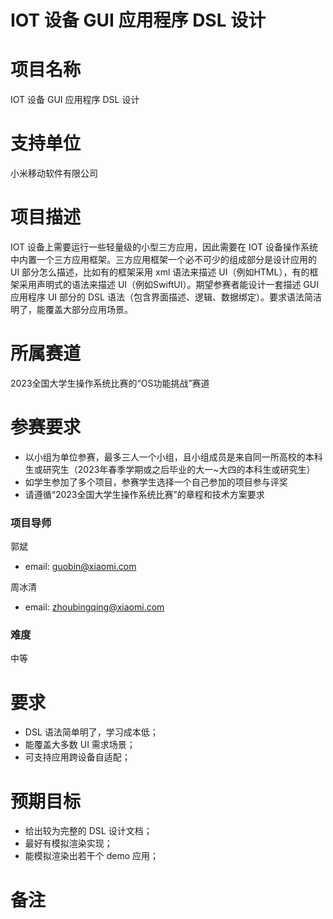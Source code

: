 # IOT 设备 GUI 应用程序 DSL 设计
# 项目名称
IOT 设备 GUI 应用程序 DSL 设计
# 支持单位
小米移动软件有限公司
# 项目描述
IOT 设备上需要运行一些轻量级的小型三方应用，因此需要在 IOT 设备操作系统中内置一个三方应用框架。三方应用框架一个必不可少的组成部分是设计应用的 UI 部分怎么描述，比如有的框架采用 xml 语法来描述 UI（例如HTML），有的框架采用声明式的语法来描述 UI（例如SwiftUI）。期望参赛者能设计一套描述 GUI 应用程序 UI 部分的 DSL 语法（包含界面描述、逻辑、数据绑定）。要求语法简洁明了，能覆盖大部分应用场景。
# 所属赛道
2023全国大学生操作系统比赛的“OS功能挑战”赛道
# 参赛要求
- 以小组为单位参赛，最多三人一个小组，且小组成员是来自同一所高校的本科生或研究生（2023年春季学期或之后毕业的大一~大四的本科生或研究生）
- 如学生参加了多个项目，参赛学生选择一个自己参加的项目参与评奖
- 请遵循“2023全国大学生操作系统比赛”的章程和技术方案要求
### 项目导师

郭斌
- email: guobin@xiaomi.com

周冰清
- email: zhoubingqing@xiaomi.com
### 难度
中等
# 要求
- DSL 语法简单明了，学习成本低；
- 能覆盖大多数 UI 需求场景；
- 可支持应用跨设备自适配；
# 预期目标
- 给出较为完整的 DSL 设计文档；
- 最好有模拟渲染实现；
- 能模拟渲染出若干个 demo 应用；
# 备注
